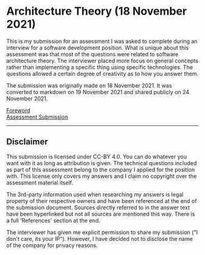 # Architecture Theory (18 November 2021)

This is my submission for an assessment I was asked to complete during an interview for a software development position. What is unique about this assessment was that most of the questions were related to software architecture theory. The interviewer placed more focus on general concepts rather than implementing a specific thing using specific technologies. The questions allowed a certain degree of creativity as to how you answer them.

The submission was originally made on 18 November 2021. It was converted to markdown on 19 November 2021 and shared publicly on 24 November 2021.
 
[Foreword](./foreword.md)  
[Assessment Submission](./submission.md)

---

## Disclaimer

This submission is licensed under CC-BY 4.0. You can do whatever you want with it as long as attribution is given. The technical questions included as part of this assessment belong to the company I applied for the position with. This license only covers my answers and I claim no copyright over the assessment material itself.

The 3rd-party information used when researching my answers is legal property of their respective owners and have been referenced at the end of the submission document. Sources directly referred to in the answer text have been hyperlinked but not all sources are mentioned this way. There is a full 'References' section at the end.

The interviewer has given me explicit permission to share my submission ("I don't care, its your IP"). However, I have decided not to disclose the name of the company for privacy reasons.
